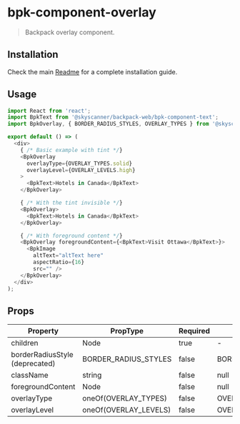 # bpk-component-overlay

> Backpack overlay component.

## Installation

Check the main [Readme](https://github.com/skyscanner/backpack#usage) for a complete installation guide.

## Usage

```js
import React from 'react';
import BpkText from '@skyscanner/backpack-web/bpk-component-text';
import BpkOverlay, { BORDER_RADIUS_STYLES, OVERLAY_TYPES } from '@skyscanner/backpack-web/bpk-component-overlay';

export default () => (
  <div>
    { /* Basic example with tint */}
    <BpkOverlay 
      overlayType={OVERLAY_TYPES.solid} 
      overlayLevel={OVERLAY_LEVELS.high}
    >
      <BpkText>Hotels in Canada</BpkText>
    </BpkOverlay>

    { /* With the tint invisible */}
    <BpkOverlay>
      <BpkText>Hotels in Canada</BpkText>
    </BpkOverlay>

    { /* With foreground content */}
    <BpkOverlay foregroundContent={<BpkText>Visit Ottawa</BpkText>}>
      <BpkImage
        altText="altText here"
        aspectRatio={16}
        src="" />
    </BpkOverlay>
  </div>
);
```

## Props

| Property  | PropType | Required | Default Value |
| --------- | -------- | -------- | ------------- |
| children | Node | true | - |
| borderRadiusStyle (deprecated) | BORDER_RADIUS_STYLES | false | BORDER_RADIUS_STYLES.none |
| className | string | false | null |
| foregroundContent | Node | false | null |
| overlayType | oneOf(OVERLAY_TYPES) | false | OVERLAY_TYPES.solid |
| overlayLevel | oneOf(OVERLAY_LEVELS) | false | OVERLAY_LEVELS.low |
